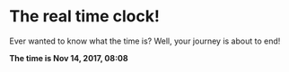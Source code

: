 # The real time clock!

Ever wanted to know what the time is? Well, your journey is about to end!

**The time is Nov 14, 2017, 08:08**